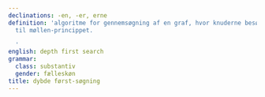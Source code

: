 ```yaml
---
declinations: -en, -er, erne
definition: 'algoritme for gennemsøgning af en graf, hvor knuderne besøges efter først
  til møllen-princippet.

  '
english: depth first search
grammar:
  class: substantiv
  gender: fælleskøn
title: dybde først-søgning
---
```

